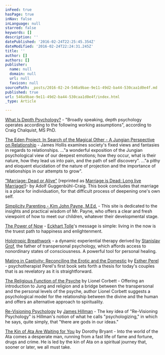 ```yaml
---
inFeed: true
hasPage: true
inNav: false
inLanguage: null
starred: false
keywords: []
description: ''
datePublished: '2016-02-24T22:25:45.354Z'
dateModified: '2016-02-24T22:24:31.245Z'
title: ''
author: []
authors: []
publisher:
  name: null
  domain: null
  url: null
  favicon: null
sourcePath: _posts/2016-02-24-546a9bae-9e11-49d2-ba44-530caa1d0e4f.md
published: true
url: 546a9bae-9e11-49d2-ba44-530caa1d0e4f/index.html
_type: Article

---
```

[What Is Depth Psychology?][0] - "Broadly speaking, depth psychology operates according to the following working assumptions", according to Craig Chalquist, MS PhD. 

[The Eden Project: In Search of the Magical Other - A Jungian Perspective on Relationship][1] - James Hollis examines society's fixed views and fantasies in regards to relationships. ..."a wonderful exposition of the Jungian psychological view of our deepest emotions; how they occur, what is their nature, how they lead us into pain, and the path of self discovery". ..."a pithy and eloquent elucidation of the nature of projection and the importance of relationships in our attempts to grow". 

["Marriage: Dead or Alive"][2] \[reprinted as [Marriage is Dead: Long live Marriage!][3]\]- by Adolf Guggenbühl-Craig. This book concludes that marriage is a place for individuation, for that difficult process of deepening one's own self. 

[Simplicity Parenting - Kim John Payne, M.Ed.][4] - This site is dedicated to the insights and practical wisdom of Mr. Payne, who offers a clear and fresh viewpoint of how to meet our children, whatever their developmental stage. 

[The Power of Now][5] - [Eckhart Tolle][6]'s message is simple: living in the now is the truest path to happiness and enlightenment. 

[Holotropic Breathwork][7] - a dynamic experiential therapy derived by [Stanislav Grof][8], the father of transpersonal psychology, which affords access to nonordinary states of consciousness. A powerful tool for personal healing. 

[Mating in Captivity: Reconciling the Erotic and the Domestic][9] by [Esther Perel][10] - psychotherapist Perel's first book sets forth a thesis for today's couples that is as revelatory as it is straightforward. 

[The Religious Function of the Psyche][11] by Lionel Corbett - Offering an introduction to Jung and religion and a bridge between the transpersonal and the personal levels of the psyche, author Lionel Corbett suggests a psychological model for the relationship between the divine and the human and offers an alternative approach to spirituality. 

[Re-Visioning Psychology][12] by [James Hillman][13] - The key idea of "Re-Visioning Psychology" is Hillman's notion of what he calls "psychologizing," in which he says, quite simply, that "there are gods in our ideas." 

[The Kin of Ata Are Waiting for You][14] by Dorothy Bryant - Into the world of the Ata comes a desperate man, running from a fast life of fame and fortune, drugs and crime. He is led by the kin of Ata on a spiritual journey that, sooner or later, we all must take. 


[0]: http://www.terrapsych.com/depth.html
[1]: http://www.amazon.co.uk/Eden-Project-Perspective-Relationship-Psychology/dp/0919123805
[2]: http://www.amazon.com/Marriage-Dead-Alive-Adolf-Guggenbuhl-Craig/dp/0882143786
[3]: http://www.amazon.com/Marriage-Dead-Long-Live/dp/0882145940/ref=sr_1_1?s=books&ie=UTF8&qid=1308627591&sr=1-1
[4]: http://www.simplicityparenting.com/
[5]: http://www.amazon.com/Power-Now-Guide-Spiritual-Enlightenment/dp/1577314808/ref=sr_1_1?ie=UTF8&s=books&qid=1248060872&sr=8-1
[6]: http://www.eckharttolle.com/home/
[7]: http://www.holotropic.com/about.shtml
[8]: http://www.stanislavgrof.com/
[9]: http://www.amazon.com/Mating-Captivity-Reconciling-Erotic-Domestic/dp/0060753633
[10]: http://www.estherperel.com/
[11]: http://www.amazon.com/Religious-Function-Psyche-Lionel-Corbett/dp/0415144019
[12]: http://www.amazon.com/Re-Visioning-Psychology-James-Hillman/dp/0060905638
[13]: http://www.mythosandlogos.com/Hillman.html
[14]: http://www.amazon.com/Kin-Ata-Are-Waiting-You/dp/0679778438